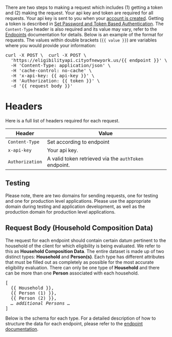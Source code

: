 There are two steps to making a request which includes (1) getting a token and (2) making the request. Your api key and token are required for all requests. Your api key is sent to you when your <a href="http://eepurl.com/gfLTuH" target="_blank">account is created</a>. Getting a token is described in [Set Password and Token Based Authentication](set-password-and-token-based-authentication). The `Content-Type` header is also required and its value may vary, refer to the [Endpoints](endpoints) documentation for details. Below is an example of the format for requests. The values within double brackets (`{{ value }}`) are variables where you would provide your information:

<div class="code-block"><pre>
curl -X POST \	curl -X POST \
  'https://eligibilityapi.cityofnewyork.us/{{ endpoint }}' \
  -H 'Content-Type: application/json' \
  -H 'cache-control: no-cache' \
  -H 'x-api-key: {{ api-key }}' \
  -H 'Authorization: {{ token }}' \
  -d '{{ request body }}'</pre></div>

# Headers

Here is a full list of headers required for each request.

| Header | Value |
|--------|-------|
| <code class="whitespace-no-wrap h5">Content-Type</code>  | Set according to endpoint |
| <code class="whitespace-no-wrap h5">x-api-key</code>     | Your api key. |
| <code class="whitespace-no-wrap h5">Authorization</code> | A valid token retrieved via the <code class='code'>authToken</code> endpoint. |

## Testing

Please note, there are two domains for sending requests, one for testing and one for production level applications. Please use the appropriate domain during testing and application development, as well as the production domain for production level applications.

## Request Body (Household Composition Data)

The request for each endpoint should contain certain datum pertinent to the household of the client for which eligibility is being evaluated. We refer to this as **Household Composition Data**. The entire dataset is made up of two distinct types: **Household** and **Person(s)**. Each type has different attributes that must be filled out as completely as possible for the most accurate eligibility evaluation. There can only be one type of **Household** and there can be more than one **Person** associated with each household.

<div class="code-block"><pre>
[
  {{ Household }},
  {{ Person (1) }},
  {{ Person (2) }},
  <em>… additional Persons …</em>
]</pre></div>

Below is the schema for each type. For a detailed description of how to structure the data for each endpoint, please refer to the [endpoint documentation](endpoints).